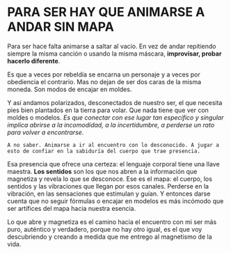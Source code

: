 # PARA SER HAY QUE ANIMARSE A ANDAR SIN MAPA

Para ser hace falta animarse a saltar al vacío. En vez de andar repitiendo siempre la misma canción o usando la misma máscara, **improvisar, probar hacerlo diferente**. 

Es que a veces por rebeldía se encarna un personaje y a veces por obediencia el contrario. Mas no dejan de ser dos caras de la misma moneda. Son modos de encajar en moldes. 

Y así andamos polarizados, desconectados de nuestro ser, el que necesita pies bien plantados en la tierra para volar. Que nada tiene que ver con moldes o modelos. *Es que conectar con ese lugar tan específico y singular implica abrirse a la incomodidad, a la incertidumbre, a perderse un rato para volver a encontrarse*. 

``A no saber. Animarse a ir al encuentro con lo desconocido. A jugar a esto de confiar en la sabiduría del cuerpo que trae presencia.``

Esa presencia que ofrece una certeza: el lenguaje corporal tiene una llave maestra. **Los sentidos** son los que nos abren a la información que magnetiza y revela lo que se desconoce. Ese es el mapa: el cuerpo, los sentidos y las vibraciones que llegan por esos canales. Perderse en la vibración, en las sensaciones que estimulan y guían. Y entonces darse cuenta que no seguir fórmulas o encajar en modelos es más incómodo que ser artífices del mapa hacia nuestra esencia.


Lo que abre y magnetiza es el camino hacia el encuentro con mi ser más puro, auténtico y verdadero, porque no hay otro igual, es el que voy descubriendo y creando a medida que me entrego al magnetismo de la vida.
